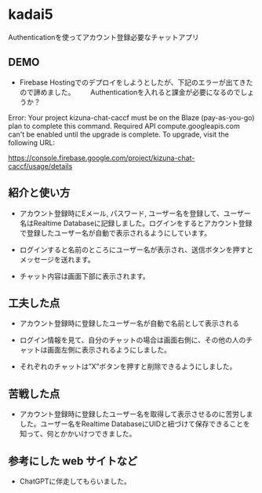 # kadai5
Authenticationを使ってアカウント登録必要なチャットアプリ

## DEMO

  - Firebase Hostingでのデプロイをしようとしたが、下記のエラーが出てきたので諦めました。
　　Authenticationを入れると課金が必要になるのでしょうか？
  
Error: Your project kizuna-chat-caccf must be on the Blaze (pay-as-you-go) plan to complete this command. Required API compute.googleapis.com can't be enabled until the upgrade is complete. To upgrade, visit the following URL:

https://console.firebase.google.com/project/kizuna-chat-caccf/usage/details

## 紹介と使い方

  - アカウント登録時にEメール, パスワード, ユーザー名を登録して、ユーザー名はRealtime Databaseに記録しました。ログインをするとアカウント登録で登録したユーザー名が自動で表示されるようにしています。

  - ログインすると名前のところにユーザー名が表示され、送信ボタンを押すとメッセージを送れます。

  - チャット内容は画面下部に表示されます。

## 工夫した点

  - アカウント登録時に登録したユーザー名が自動で名前として表示される

  - ログイン情報を見て、自分のチャットの場合は画面右側に、その他の人のチャットは画面左側に表示されるようにしました。

  - それぞれのチャットは”X”ボタンを押すと削除できるようにしました。

## 苦戦した点

  - アカウント登録時に登録したユーザー名を取得して表示させるのに苦労しました。ユーザー名をRealtime DatabaseにUIDと紐づけて保存できることを知って、何とかかいけつできました。

## 参考にした web サイトなど

  - ChatGPTに伴走してもらいました。
